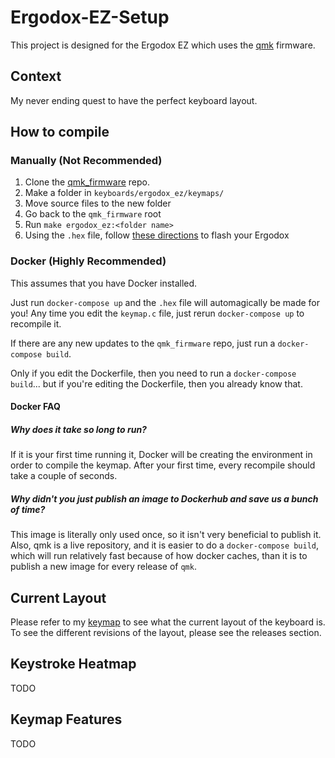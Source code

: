 # Ergodox-EZ-Setup

This project is designed for the Ergodox EZ which uses the [qmk](https://github.com/qmk/qmk_firmware)
firmware. 

## Context
My never ending quest to have the perfect keyboard layout.

## How to compile
### Manually (Not Recommended)
1. Clone the [qmk_firmware](https://github.com/qmk/qmk_firmware) repo.
2. Make a folder in `keyboards/ergodox_ez/keymaps/`
3. Move source files to the new folder
4. Go back to the `qmk_firmware` root
5. Run `make ergodox_ez:<folder name>`
6. Using the `.hex` file, follow [these directions](https://www.youtube.com/watch?v=9PyiGUO9_KQ) to
flash your Ergodox

### Docker (Highly Recommended)
This assumes that you have Docker installed.

Just run `docker-compose up` and the `.hex` file will automagically be made for you! Any time you 
edit the `keymap.c` file, just rerun `docker-compose up` to recompile it.

If there are any new updates to the	`qmk_firmware` repo, just run a `docker-compose build`.

Only if you edit the Dockerfile, then you need to run a `docker-compose build`... but if you're
editing the Dockerfile, then you already know that.

#### Docker FAQ
##### Why does it take so long to run?
If it is your first time running it, Docker will be creating the environment in order to compile the
keymap. After your first time, every recompile should take a couple of seconds.

##### Why didn't you just publish an image to Dockerhub and save us a bunch of time?
This image is literally only used once, so it isn't very beneficial to publish it. Also, qmk is a
live repository, and it is easier to do a `docker-compose build`, which will run relatively fast
because of how docker caches, than it is to publish a new image for every release of `qmk`.

## Current Layout
Please refer to my [keymap](https://github.com/agupta231/Ergodox-EZ-Setup/blob/master/keymap.pdf) to
see what the current layout of the keyboard is. To see the different revisions of the layout, please
see the releases section.

## Keystroke Heatmap
TODO

## Keymap Features
TODO

